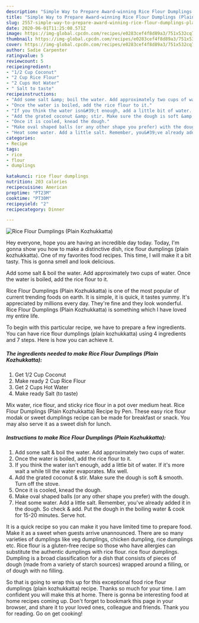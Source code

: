 ```yaml
---
description: "Simple Way to Prepare Award-winning Rice Flour Dumplings (Plain Kozhukkatta)"
title: "Simple Way to Prepare Award-winning Rice Flour Dumplings (Plain Kozhukkatta)"
slug: 2557-simple-way-to-prepare-award-winning-rice-flour-dumplings-plain-kozhukkatta
date: 2020-06-01T11:25:08.571Z
image: https://img-global.cpcdn.com/recipes/e0283cef4f8d89a3/751x532cq70/rice-flour-dumplings-plain-kozhukkatta-recipe-main-photo.jpg
thumbnail: https://img-global.cpcdn.com/recipes/e0283cef4f8d89a3/751x532cq70/rice-flour-dumplings-plain-kozhukkatta-recipe-main-photo.jpg
cover: https://img-global.cpcdn.com/recipes/e0283cef4f8d89a3/751x532cq70/rice-flour-dumplings-plain-kozhukkatta-recipe-main-photo.jpg
author: Sadie Carpenter
ratingvalue: 5
reviewcount: 5
recipeingredient:
- "1/2 Cup Coconut"
- "2 Cup Rice Flour"
- "2 Cups Hot Water"
- " Salt to taste"
recipeinstructions:
- "Add some salt &amp; boil the water. Add approximately two cups of water."
- "Once the water is boiled, add the rice flour to it."
- "If you think the water isn&#39;t enough, add a little bit of water. If it&#39;s more wait a while till the water evaporates. Mix well."
- "Add the grated coconut &amp; stir. Make sure the dough is soft &amp; smooth. Turn off the stove."
- "Once it is cooled, knead the dough."
- "Make oval shaped balls (or any other shape you prefer) with the dough."
- "Heat some water. Add a little salt. Remember, you&#39;ve already added it in the dough. So check &amp; add. Put the dough in the boiling water &amp; cook for 15-20 minutes. Serve hot."
categories:
- Recipe
tags:
- rice
- flour
- dumplings

katakunci: rice flour dumplings 
nutrition: 203 calories
recipecuisine: American
preptime: "PT23M"
cooktime: "PT30M"
recipeyield: "2"
recipecategory: Dinner

---
```



![Rice Flour Dumplings (Plain Kozhukkatta)](https://img-global.cpcdn.com/recipes/e0283cef4f8d89a3/751x532cq70/rice-flour-dumplings-plain-kozhukkatta-recipe-main-photo.jpg)

Hey everyone, hope you are having an incredible day today. Today, I'm gonna show you how to make a distinctive dish, rice flour dumplings (plain kozhukkatta). One of my favorites food recipes. This time, I will make it a bit tasty. This is gonna smell and look delicious.

Add some salt &amp; boil the water. Add approximately two cups of water. Once the water is boiled, add the rice flour to it.

Rice Flour Dumplings (Plain Kozhukkatta) is one of the most popular of current trending foods on earth. It is simple, it is quick, it tastes yummy. It's appreciated by millions every day. They're fine and they look wonderful. Rice Flour Dumplings (Plain Kozhukkatta) is something which I have loved my entire life.


To begin with this particular recipe, we have to prepare a few ingredients. You can have rice flour dumplings (plain kozhukkatta) using 4 ingredients and 7 steps. Here is how you can achieve it.

<!--inarticleads1-->

##### The ingredients needed to make Rice Flour Dumplings (Plain Kozhukkatta):

1. Get 1/2 Cup Coconut
1. Make ready 2 Cup Rice Flour
1. Get 2 Cups Hot Water
1. Make ready  Salt (to taste)


Mix water, rice flour, and sticky rice flour in a pot over medium heat. Rice Flour Dumplings (Plain Kozhukkatta) Recipe by Pen. These easy rice flour modak or sweet dumplings recipe can be made for breakfast or snack. You may also serve it as a sweet dish for lunch. 

<!--inarticleads2-->

##### Instructions to make Rice Flour Dumplings (Plain Kozhukkatta):

1. Add some salt &amp; boil the water. Add approximately two cups of water.
1. Once the water is boiled, add the rice flour to it.
1. If you think the water isn&#39;t enough, add a little bit of water. If it&#39;s more wait a while till the water evaporates. Mix well.
1. Add the grated coconut &amp; stir. Make sure the dough is soft &amp; smooth. Turn off the stove.
1. Once it is cooled, knead the dough.
1. Make oval shaped balls (or any other shape you prefer) with the dough.
1. Heat some water. Add a little salt. Remember, you&#39;ve already added it in the dough. So check &amp; add. Put the dough in the boiling water &amp; cook for 15-20 minutes. Serve hot.


It is a quick recipe so you can make it you have limited time to prepare food. Make it as a sweet when guests arrive unannounced. There are so many varieties of dumplings like veg dumplings, chicken dumpling, rice dumplings etc. Rice flour is a gluten-free recipe so those who have allergies can substitute the authentic dumplings with rice flour. rice flour dumplings. Dumpling is a broad classification for a dish that consists of pieces of dough (made from a variety of starch sources) wrapped around a filling, or of dough with no filling. 

So that is going to wrap this up for this exceptional food rice flour dumplings (plain kozhukkatta) recipe. Thanks so much for your time. I am confident you will make this at home. There is gonna be interesting food at home recipes coming up. Don't forget to bookmark this page in your browser, and share it to your loved ones, colleague and friends. Thank you for reading. Go on get cooking!
